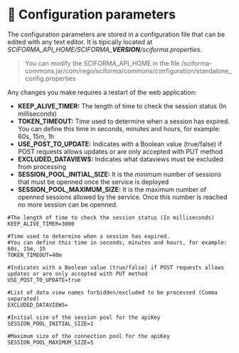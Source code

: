 # :wrench: Configuration parameters
The configuration parameters are stored in a configuration file that can be edited with any text editor. It is tipically located at *SCIFORMA_API_HOME/SCIFORMA_**VERSION**/sciforma.properties*. 

> You can modify the SCIFORMA_API_HOME in the file /sciforma-commons.jar/com/rego/sciforma/commons/configuration/standalone_config.properties

Any changes you make requires a restart of the web application:

- **KEEP_ALIVE_TIMER:** The length of time to check the session status (In milliseconds)
- **TOKEN_TIMEOUT:** Time used to determine when a session has expired. You can define this time in seconds, minutes and hours, for example: 60s, 15m, 1h
- **USE_POST_TO_UPDATE:** Indicates with a Boolean value (true/false) if POST requests allows updates or are only accepted with PUT method
- **EXCLUDED_DATAVIEWS:** Indicates what dataviews must be excluded from processing
- **SESSION_POOL_INITIAL_SIZE:** It is the minimum number of sessions that must be openned once the service is deployed
- **SESSION_POOL_MAXIMUM_SIZE:** It is the maximum number of openned sessions allowed by the service. Once this number is reached no more session can be openned.

```properties
#The length of time to check the session status (In milliseconds)
KEEP_ALIVE_TIMER=3000

#Time used to determine when a session has expired. 
#You can define this time in seconds, minutes and hours, for example: 60s, 15m, 1h
TOKEN_TIMEOUT=40m

#Indicates with a Boolean value (true/false) if POST requests allows updates or are only accepted with PUT method
USE_POST_TO_UPDATE=true

#List of data view names forbidden/excluded to be processed (Comma separated)
EXCLUDED_DATAVIEWS=

#Initial size of the session pool for the apiKey
SESSION_POOL_INITIAL_SIZE=1

#Maximum size of the connection pool for the apiKey
SESSION_POOL_MAXIMUM_SIZE=5
```

